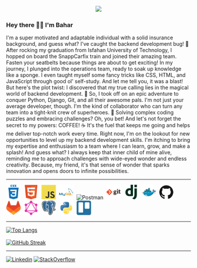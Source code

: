
<p align="center"><img src="https://media.giphy.com/media/v1.Y2lkPTc5MGI3NjExNjc5MDE4NGQ4NTQyZTVhNTVjOTk4MTczNzcwNmVlOTIxOWYxYWVkMiZlcD12MV9pbnRlcm5hbF9naWZzX2dpZklkJmN0PXM/SHjOSDkKZ18qOHA5B5/giphy.gif" width="200"/></p>

### Hey there ✋🏻 I'm **Bahar**

I'm a super motivated and adaptable individual with a solid insurance background, and guess what? I've caught the backend development bug! 🐞 After rocking my graduation from Isfahan University of Technology, I hopped on board the SnappCarfix train and joined their amazing team. Fasten your seatbelts because things are about to get exciting!
In my journey, I plunged into the operations team, ready to soak up knowledge like a sponge. I even taught myself some fancy tricks like CSS, HTML, and JavaScript through good ol' self-study. And let me tell you, it was a blast! But here's the plot twist: I discovered that my true calling lies in the magical world of backend development. 🚀 So, I took off on an epic adventure to conquer Python, Django, Git, and all their awesome pals.
I'm not just your average developer, though. I'm the kind of collaborator who can turn any team into a tight-knit crew of superheroes. 💪 Solving complex coding puzzles and embracing challenges? Oh, you bet! And let's not forget the secret to my powers: COFFEE! ☕ It's the fuel that keeps me going and helps me deliver top-notch work every time.
Right now, I'm on the lookout for new opportunities to level up my backend development skills. I'm itching to bring my expertise and enthusiasm to a team where I can learn, grow, and make a splash! And guess what? I always keep that inner child of mine alive, reminding me to approach challenges with wide-eyed wonder and endless creativity. Because, my friend, it's that sense of wonder that sparks innovation and opens doors to infinite possibilities.

---


<p>
<img src="https://github.com/devicons/devicon/blob/master/icons/css3/css3-plain-wordmark.svg"  title="CSS3" alt="CSS" width="40" height="40"/>&nbsp;
<img src="https://github.com/devicons/devicon/blob/master/icons/html5/html5-original.svg" title="HTML5" alt="HTML" width="40" height="40"/>&nbsp;
<img src="https://github.com/devicons/devicon/blob/master/icons/javascript/javascript-original.svg" title="JavaScript" alt="JavaScript" width="40" height="40"/>&nbsp;
<img src="https://github.com/devicons/devicon/blob/master/icons/mysql/mysql-original-wordmark.svg" title="MySQL"  alt="MySQL" width="40" height="40"/>&nbsp;
<img src="https://www.vectorlogo.zone/logos/getpostman/getpostman-icon.svg" title="Postman"  alt="Postman" width="40" height="40"/>&nbsp;
<img src="https://github.com/devicons/devicon/blob/master/icons/git/git-original-wordmark.svg" title="Git" **alt="Git" width="40" height="40"/>&nbsp;
<img src="https://github.com/devicons/devicon/blob/master/icons/django/django-plain.svg" title="Django" alt="Django" width="40" height="40"/>&nbsp;
<img src="https://github.com/devicons/devicon/blob/master/icons/docker/docker-original.svg" title="Docker" alt="Docker" width="40" height="40"/>&nbsp;
<img src="https://github.com/devicons/devicon/blob/master/icons/github/github-original.svg" title="Github" alt="Github" width="40" height="40"/>&nbsp;
<img src="https://github.com/devicons/devicon/blob/master/icons/gitlab/gitlab-original.svg" title="Gitlab" alt="Gitlab" width="40" height="40"/>&nbsp;
<img src="https://github.com/devicons/devicon/blob/master/icons/graphql/graphql-plain.svg" title="Graphql" alt="Graphql" width="40" height="40"/>&nbsp;
<img src="https://github.com/devicons/devicon/blob/master/icons/postgresql/postgresql-original.svg" title="Postgresql" alt="Postgresql " width="40" height="40"/>&nbsp;
<img src="https://github.com/devicons/devicon/blob/master/icons/python/python-original.svg"  title="Python" alt="Python" width="40" height="40"/>&nbsp;
<img src="https://github.com/devicons/devicon/blob/master/icons/trello/trello-plain.svg" title="Trello" alt="Trello" width="40" height="40"/>&nbsp;
</p>

---

[![Top Langs](https://github-readme-stats.vercel.app/api/top-langs/?username=baharaz78&layout=compact&theme=vision-friendly-dark)](https://github.com/anuraghazra/github-readme-stats)
<br /> <br />
[![GitHub Streak](http://github-readme-streak-stats.herokuapp.com?user=baharaz78&theme=dark&background=000000)](https://git.io/streak-stats)

---

[![Linkedin](https://img.shields.io/badge/-LinkedIn-076678?style=flat&logo=Linkedin&logoColor=fbf1c7)](https://www.linkedin.com/in/baharayazi/)
[![StackOverflow](https://img.shields.io/badge/-StackOverflow-af3a03?style=flat&logo=stackoverflow&logoColor=fbf1c7)](https://stackoverflow.com/users/21920395/baharaz78)

